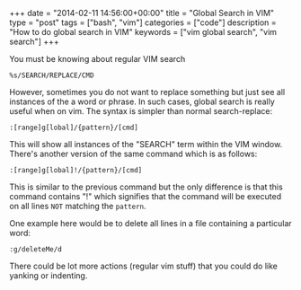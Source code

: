 +++
date = "2014-02-11 14:56:00+00:00"
title = "Global Search in VIM"
type = "post"
tags = ["bash", "vim"]
categories = ["code"]
description = "How to do global search in VIM"
keywords = ["vim global search", "vim search"]
+++


You must be knowing about regular VIM search

    %s/SEARCH/REPLACE/CMD


However, sometimes you do not want to replace something but just see all instances of the a word or phrase. In such cases, global search is really useful when on vim. The syntax is simpler than normal search-replace:

    :[range]g[lobal]/{pattern}/[cmd]


This will show all instances of the "SEARCH" term within the VIM window. There's another version of the same command which is as follows:

    :[range]g[lobal]!/{pattern}/[cmd]

This is similar to the previous command but the only difference is that this command contains "!" which signifies that the command will be executed on all lines ``NOT`` matching the `pattern`.

One example here would be to delete all lines in a file containing a particular word:

    :g/deleteMe/d


There could be lot more actions (regular vim stuff) that you could do like yanking or indenting.
